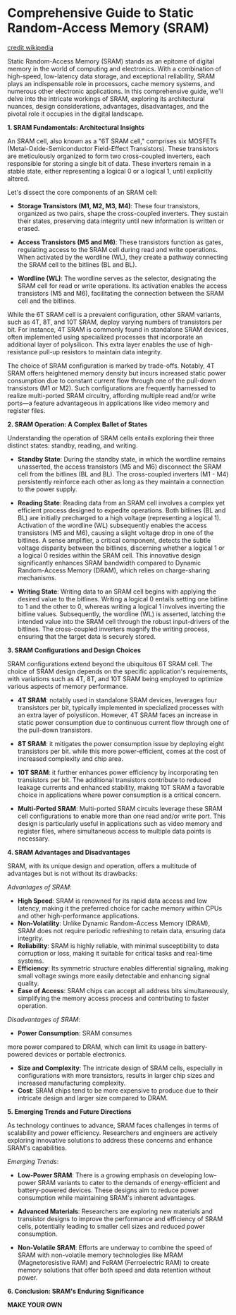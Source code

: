 
# Comprehensive Guide to Static Random-Access Memory (SRAM)

[credit wikipedia](https://upload.wikimedia.org/wikipedia/commons/thumb/3/31/SRAM_Cell_%286_Transistors%29.svg/800px-SRAM_Cell_%286_Transistors%29.svg.png)

Static Random-Access Memory (SRAM) stands as an epitome of digital memory in the world of computing and electronics. With a combination of high-speed, low-latency data storage, and exceptional reliability, SRAM plays an indispensable role in processors, cache memory systems, and numerous other electronic applications. In this comprehensive guide, we'll delve into the intricate workings of SRAM, exploring its architectural nuances, design considerations, advantages, disadvantages, and the pivotal role it occupies in the digital landscape.

**1. SRAM Fundamentals: Architectural Insights**

An SRAM cell, also known as a "6T SRAM cell," comprises six MOSFETs (Metal-Oxide-Semiconductor Field-Effect Transistors). These transistors are meticulously organized to form two cross-coupled inverters, each responsible for storing a single bit of data. These inverters remain in a stable state, either representing a logical 0 or a logical 1, until explicitly altered.

Let's dissect the core components of an SRAM cell:

- **Storage Transistors (M1, M2, M3, M4)**: These four transistors, organized as two pairs, shape the cross-coupled inverters. They sustain their states, preserving data integrity until new information is written or erased.

- **Access Transistors (M5 and M6)**: These transistors function as gates, regulating access to the SRAM cell during read and write operations. When activated by the wordline (WL), they create a pathway connecting the SRAM cell to the bitlines (BL and BL).

- **Wordline (WL)**: The wordline serves as the selector, designating the SRAM cell for read or write operations. Its activation enables the access transistors (M5 and M6), facilitating the connection between the SRAM cell and the bitlines.

While the 6T SRAM cell is a prevalent configuration, other SRAM variants, such as 4T, 8T, and 10T SRAM, deploy varying numbers of transistors per bit. For instance, 4T SRAM is commonly found in standalone SRAM devices, often implemented using specialized processes that incorporate an additional layer of polysilicon. This extra layer enables the use of high-resistance pull-up resistors to maintain data integrity.

The choice of SRAM configuration is marked by trade-offs. Notably, 4T SRAM offers heightened memory density but incurs increased static power consumption due to constant current flow through one of the pull-down transistors (M1 or M2). Such configurations are frequently harnessed to realize multi-ported SRAM circuitry, affording multiple read and/or write ports—a feature advantageous in applications like video memory and register files.

**2. SRAM Operation: A Complex Ballet of States**

Understanding the operation of SRAM cells entails exploring their three distinct states: standby, reading, and writing.

- **Standby State**: During the standby state, in which the wordline remains unasserted, the access transistors (M5 and M6) disconnect the SRAM cell from the bitlines (BL and BL). The cross-coupled inverters (M1 - M4) persistently reinforce each other as long as they maintain a connection to the power supply.

- **Reading State**: Reading data from an SRAM cell involves a complex yet efficient process designed to expedite operations. Both bitlines (BL and BL) are initially precharged to a high voltage (representing a logical 1). Activation of the wordline (WL) subsequently enables the access transistors (M5 and M6), causing a slight voltage drop in one of the bitlines. A sense amplifier, a critical component, detects the subtle voltage disparity between the bitlines, discerning whether a logical 1 or a logical 0 resides within the SRAM cell. This innovative design significantly enhances SRAM bandwidth compared to Dynamic Random-Access Memory (DRAM), which relies on charge-sharing mechanisms.

- **Writing State**: Writing data to an SRAM cell begins with applying the desired value to the bitlines. Writing a logical 0 entails setting one bitline to 1 and the other to 0, whereas writing a logical 1 involves inverting the bitline values. Subsequently, the wordline (WL) is asserted, latching the intended value into the SRAM cell through the robust input-drivers of the bitlines. The cross-coupled inverters magnify the writing process, ensuring that the target data is securely stored.

**3. SRAM Configurations and Design Choices**

SRAM configurations extend beyond the ubiquitous 6T SRAM cell. The choice of SRAM design depends on the specific application's requirements, with variations such as 4T, 8T, and 10T SRAM being employed to optimize various aspects of memory performance.

- **4T SRAM**:  notably used in standalone SRAM devices, leverages four transistors per bit, typically implemented in specialized processes with an extra layer of polysilicon. However, 4T SRAM faces an increase in static power consumption due to continuous current flow through one of the pull-down transistors.

- **8T SRAM**: it mitigates the power consumption issue by deploying eight transistors per bit.  while this more power-efficient, comes at the cost of increased complexity and chip area.

- **10T SRAM**: it further enhances power efficiency by incorporating ten transistors per bit. The additional transistors contribute to reduced leakage currents and enhanced stability, making 10T SRAM a favorable choice in applications where power consumption is a critical concern.

- **Multi-Ported SRAM**: Multi-ported SRAM circuits leverage these SRAM cell configurations to enable more than one read and/or write port. This design is particularly useful in applications such as video memory and register files, where simultaneous access to multiple data points is necessary.

**4. SRAM Advantages and Disadvantages**

SRAM, with its unique design and operation, offers a multitude of advantages but is not without its drawbacks:

*Advantages of SRAM*:

- **High Speed**: SRAM is renowned for its rapid data access and low latency, making it the preferred choice for cache memory within CPUs and other high-performance applications.
- **Non-Volatility**: Unlike Dynamic Random-Access Memory (DRAM), SRAM does not require periodic refreshing to retain data, ensuring data integrity.
- **Reliability**: SRAM is highly reliable, with minimal susceptibility to data corruption or loss, making it suitable for critical tasks and real-time systems.
- **Efficiency**: Its symmetric structure enables differential signaling, making small voltage swings more easily detectable and enhancing signal quality.
- **Ease of Access**: SRAM chips can accept all address bits simultaneously, simplifying the memory access process and contributing to faster operation.

*Disadvantages of SRAM*:

- **Power Consumption**: SRAM consumes

 more power compared to DRAM, which can limit its usage in battery-powered devices or portable electronics.
- **Size and Complexity**: The intricate design of SRAM cells, especially in configurations with more transistors, results in larger chip sizes and increased manufacturing complexity.
- **Cost**: SRAM chips tend to be more expensive to produce due to their intricate design and larger size compared to DRAM.

**5. Emerging Trends and Future Directions**

As technology continues to advance, SRAM faces challenges in terms of scalability and power efficiency. Researchers and engineers are actively exploring innovative solutions to address these concerns and enhance SRAM's capabilities.

*Emerging Trends*:

- **Low-Power SRAM**: There is a growing emphasis on developing low-power SRAM variants to cater to the demands of energy-efficient and battery-powered devices. These designs aim to reduce power consumption while maintaining SRAM's inherent advantages.

- **Advanced Materials**: Researchers are exploring new materials and transistor designs to improve the performance and efficiency of SRAM cells, potentially leading to smaller cell sizes and reduced power consumption.

- **Non-Volatile SRAM**: Efforts are underway to combine the speed of SRAM with non-volatile memory technologies like MRAM (Magnetoresistive RAM) and FeRAM (Ferroelectric RAM) to create memory solutions that offer both speed and data retention without power.

**6. Conclusion: SRAM's Enduring Significance**

**MAKE YOUR OWN**
